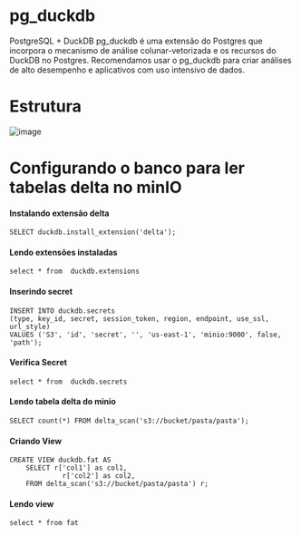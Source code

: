 # pg_duckdb
PostgreSQL + DuckDB
pg_duckdb é uma extensão do Postgres que incorpora o mecanismo de análise colunar-vetorizada e os recursos do DuckDB no Postgres. Recomendamos usar o pg_duckdb para criar análises de alto desempenho e aplicativos com uso intensivo de dados.


# Estrutura
![image](https://github.com/user-attachments/assets/e4f02291-8c99-40c2-a2e0-555aca0b5272)


# Configurando o banco para ler tabelas delta no minIO

#### Instalando extensão delta
```
SELECT duckdb.install_extension('delta');
```

#### Lendo extensões instaladas
```
select * from  duckdb.extensions 
```

#### Inserindo secret
```
INSERT INTO duckdb.secrets
(type, key_id, secret, session_token, region, endpoint, use_ssl, url_style)
VALUES ('S3', 'id', 'secret', '', 'us-east-1', 'minio:9000', false, 'path');
```

#### Verifica Secret
```
select * from  duckdb.secrets
```

#### Lendo tabela delta do minio
```
SELECT count(*) FROM delta_scan('s3://bucket/pasta/pasta');
```

#### Criando View
```
CREATE VIEW duckdb.fat AS
	SELECT r['col1'] as col1, 
		     r['col2'] as col2, 
	FROM delta_scan('s3://bucket/pasta/pasta') r;
```

#### Lendo view
```
select * from fat
```
